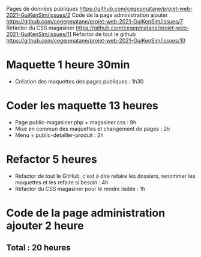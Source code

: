 Pages de données publiques	https://github.com/cegepmatane/projet-web-2021-GuiKenSim/issues/2
Code de la page administration ajouter https://github.com/cegepmatane/projet-web-2021-GuiKenSim/issues/7
Refactor du CSS magasiner https://github.com/cegepmatane/projet-web-2021-GuiKenSim/issues/11
Refactor de tout le github https://github.com/cegepmatane/projet-web-2021-GuiKenSim/issues/10
# Maquette 1 heure 30min
- Création des maquettes des pages publiques : 1h30
# Coder les maquette 13 heures
- Page public-magasiner.php + magasiner.css : 9h
- Mise en commun des maquettes et changement de pages : 2h
- Menu + public-detailler-produit : 2h
# Refactor 5 heures
- Refactor de tout le GitHub, c'est à dire refaire les dossiers, renommer les maquettes et les refaire si besoin : 4h
- Refactor du CSS magasiner pour le rendre lisible : 1h
# Code de la page administration ajouter 2 heure

## Total : 20 heures
